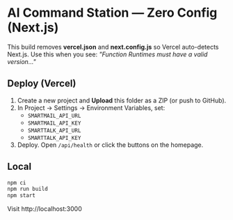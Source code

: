 # AI Command Station — Zero Config (Next.js)

This build removes **vercel.json** and **next.config.js** so Vercel auto-detects Next.js.
Use this when you see: *"Function Runtimes must have a valid version..."*

## Deploy (Vercel)
1) Create a new project and **Upload** this folder as a ZIP (or push to GitHub).
2) In Project → Settings → Environment Variables, set:
   - `SMARTMAIL_API_URL`
   - `SMARTMAIL_API_KEY`
   - `SMARTTALK_API_URL`
   - `SMARTTALK_API_KEY`
3) Deploy. Open `/api/health` or click the buttons on the homepage.

## Local
```bash
npm ci
npm run build
npm start
```
Visit http://localhost:3000
